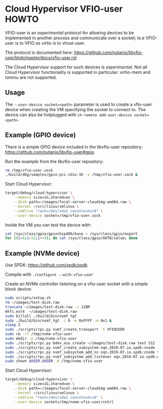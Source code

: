 # Cloud Hypervisor VFIO-user HOWTO

VFIO-user is an *experimental* protocol for allowing devices to be implemented in another process and communicate over a socket; ie.e VFIO-user is to VFIO as virtio is to vhost-user.

The protocol is documented here: https://github.com/nutanix/libvfio-user/blob/master/docs/vfio-user.rst

The Cloud Hypervisor support for such devices is *experimental*. Not all Cloud Hypervisor functionality is supported in particular: virtio-mem and iommu are not supported.

## Usage

The `--user-device socket=<path>` parameter is used to create a vfio-user device when creating the VM specifying the socket to connect to. The device can also be hotplugged with `ch-remote add-user-device socket=<path>`.

## Example (GPIO device)

There is a simple GPIO device included in the libvfio-user repository: https://github.com/nutanix/libvfio-user#gpio

Run the example from the libvfio-user repository:

```sh
rm /tmp/vfio-user.sock
./build/dbg/samples/gpio-pci-idio-16 -v /tmp/vfio-user.sock &
```

Start Cloud Hypervisor:

```sh
target/debug/cloud-hypervisor \
    --memory size=1G,shared=on \
    --disk path=~/images/focal-server-cloudimg-amd64.raw \
    --kernel ~/src/linux/vmlinux \
    --cmdline "root=/dev/vda1 console=hvc0" \
    --user-device socket=/tmp/vfio-user.sock 
```

Inside the VM you can test the device with:

```sh
cat /sys/class/gpio/gpiochip480/base > /sys/class/gpio/export
for ((i=0;i<12;i++)); do cat /sys/class/gpio/OUT0/value; done
```

## Example (NVMe device)

Use SPDK: https://github.com/spdk/spdk

Compile with `./configure --with-vfio-user`

Create an NVMe controller listening on a vfio-user socket with a simple block device:

```sh
sudo scripts/setup.sh
rm ~/images/test-disk.raw
truncate ~/images/test-disk.raw -s 128M
mkfs.ext4  ~/images/test-disk.raw
sudo killall ./build/bin/nvmf_tgt
sudo ./build/bin/nvmf_tgt -i 0 -e 0xFFFF -m 0x1 &
sleep 2
sudo ./scripts/rpc.py nvmf_create_transport -t VFIOUSER
sudo rm -rf /tmp/nvme-vfio-user
sudo mkdir -p /tmp/nvme-vfio-user
sudo ./scripts/rpc.py bdev_aio_create ~/images/test-disk.raw test 512
sudo ./scripts/rpc.py nvmf_create_subsystem nqn.2019-07.io.spdk:cnode -a -s test
sudo ./scripts/rpc.py nvmf_subsystem_add_ns nqn.2019-07.io.spdk:cnode test
sudo ./scripts/rpc.py nvmf_subsystem_add_listener nqn.2019-07.io.spdk:cnode -t VFIOUSER -a /tmp/nvme-vfio-user -s 0
sudo chown $USER.$USER -R /tmp/nvme-vfio-user
```

Start Cloud Hypervisor:

```sh
target/debug/cloud-hypervisor \
    --memory size=1G,shared=on \
    --disk path=~/images/focal-server-cloudimg-amd64.raw \
    --kernel ~/src/linux/vmlinux \
    --cmdline "root=/dev/vda1 console=hvc0" \
    --user-device socket=/tmp/nvme-vfio-user/cntrl 
```

